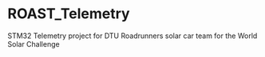 # ROAST_Telemetry
STM32 Telemetry project for DTU Roadrunners solar car team for the World Solar Challenge
